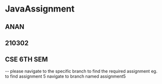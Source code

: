# JavaAssignment
## ANAN
## 210302
## CSE 6TH SEM
-- please navigate to the specific branch to find the required assignment eg. to find assignment 5 navigate to branch named assignment5
